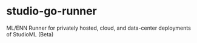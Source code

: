 # studio-go-runner
ML/ENN Runner for privately hosted, cloud, and data-center deployments of StudioML (Beta)

<!--- Copyright © 2020 Cognizant Digital Business, Evolutionary AI. All rights reserved. Issued under the Apache 2.0 license.  -->
